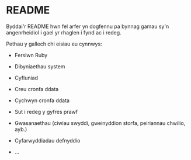# README

Byddai'r README hwn fel arfer yn dogfennu pa bynnag gamau sy'n angenrheidiol i gael yr
rhaglen i fynd ac i redeg.

Pethau y gallech chi eisiau eu cynnwys:

* Fersiwn Ruby

* Dibyniaethau system

* Cyfluniad

* Creu cronfa ddata

* Cychwyn cronfa ddata

* Sut i redeg y gyfres prawf

* Gwasanaethau (ciwiau swyddi, gweinyddion storfa, peiriannau chwilio, ayb.)

* Cyfarwyddiadau defnyddio

* ...
